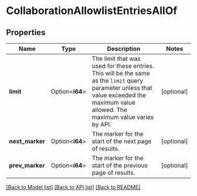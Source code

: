 # CollaborationAllowlistEntriesAllOf

## Properties

Name | Type | Description | Notes
------------ | ------------- | ------------- | -------------
**limit** | Option<**i64**> | The limit that was used for these entries. This will be the same as the `limit` query parameter unless that value exceeded the maximum value allowed. The maximum value varies by API. | [optional]
**next_marker** | Option<**i64**> | The marker for the start of the next page of results. | [optional]
**prev_marker** | Option<**i64**> | The marker for the start of the previous page of results. | [optional]

[[Back to Model list]](../README.md#documentation-for-models) [[Back to API list]](../README.md#documentation-for-api-endpoints) [[Back to README]](../README.md)


